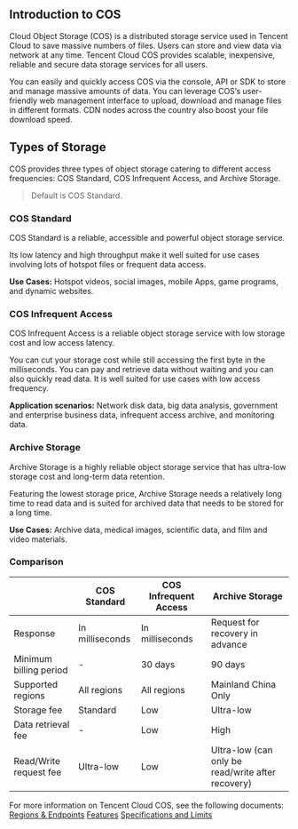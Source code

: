 ## Introduction to COS

Cloud Object Storage (COS) is a distributed storage service used in Tencent Cloud to save massive numbers of files. Users can store and view data via network at any time. Tencent Cloud COS provides scalable, inexpensive, reliable and secure data storage services for all users.

You can easily and quickly access COS via the console, API or SDK to store and manage massive amounts of data. You can leverage COS’s user-friendly web management interface to upload, download and manage files in different formats. CDN nodes across the country also boost your file download speed.
## Types of Storage

COS provides three types of object storage catering to different access frequencies: COS Standard, COS Infrequent Access, and Archive Storage.

>Default is COS Standard.

### COS Standard

COS Standard is a reliable, accessible and powerful object storage service.

Its low latency and high throughput make it well suited for use cases involving lots of hotspot files or frequent data access.

**Use Cases:** Hotspot videos, social images, mobile Apps, game programs, and dynamic websites.

### COS Infrequent Access

COS Infrequent Access is a reliable object storage service with low storage cost and low access latency.

You can cut your storage cost while still accessing the first byte in the milliseconds. You can pay and retrieve data without waiting and you can also quickly read data. It is well suited for use cases with low access frequency.

**Application scenarios:** Network disk data, big data analysis, government and enterprise business data, infrequent access archive, and monitoring data.

### Archive Storage

Archive Storage is a highly reliable object storage service that has ultra-low storage cost and long-term data retention.

Featuring the lowest storage price, Archive Storage needs a relatively long time to read data and is suited for archived data that needs to be stored for a long time.

**Use Cases:** Archive data, medical images, scientific data, and film and video materials.

### Comparison

| | COS Standard | COS Infrequent Access | Archive Storage |
| ------------ | -------- | -------- | ------------------- |
| Response | In milliseconds | In milliseconds | Request for recovery in advance |
| Minimum billing period | - | 30 days | 90 days |
| Supported regions | All regions | All regions | Mainland China Only |
| Storage fee | Standard | Low | Ultra-low |
| Data retrieval fee | - | Low | High |
| Read/Write request fee | Ultra-low | Low | Ultra-low (can only be read/write after recovery) |


For more information on Tencent Cloud COS, see the following documents:
[Regions & Endpoints](https://intl.cloud.tencent.com/document/product/436/6224)
[Features](https://intl.cloud.tencent.com/document/product/436/8186)
[Specifications and Limits](https://intl.cloud.tencent.com/document/product/436/14518)

